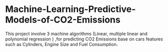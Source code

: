 # Machine-Learning-Predictive-Models-of-CO2-Emissions
This project involve 3 machine algorithms (Linear, multiple linear and polynomial regression ) ,for predicting CO2 Emissions base on cars features such as Cylinders, Engine Size and Fuel Consumption.
